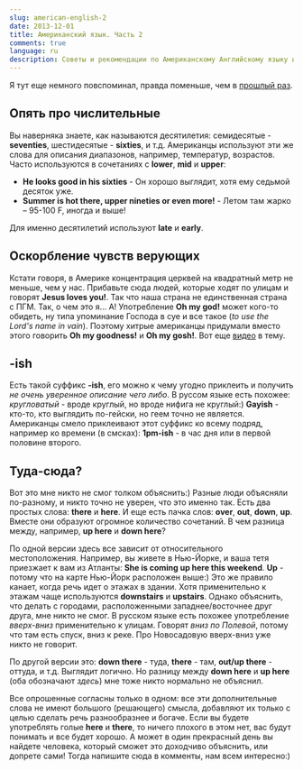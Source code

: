 ```yaml
---
slug: american-english-2
date: 2013-12-01
title: Американский язык. Часть 2
comments: true
language: ru
description: Советы и рекомендации по Американскому Английскому языку из моего опыта. Часть 2
---
```


Я тут еще немного повспоминал, правда поменьше, чем в [прошлый раз](/2013/10/09/american-english/).

## Опять про числительные

Вы наверняка знаете, как называются десятилетия: семидесятые - __seventies__, шестидесятые - __sixties__, и т.д. Американцы используют эти же слова для описания диапазонов, например, температур, возрастов. Часто используются в сочетаниях с __lower__, __mid__ и __upper__:

* __He looks good in his sixties__ - Он хорошо выглядит, хотя ему седьмой десяток уже.
* __Summer is hot there, upper nineties or even more!__ - Летом там жарко – 95-100 F, иногда и выше!

Для именно десятилетий используют __late__ и __early__. 

## Оскорбление чувств верующих

Кстати говоря, в Америке концентрация церквей на квадратный метр не меньше, чем у нас. Прибавьте сюда людей, которые ходят по улицам и говорят __Jesus loves you!__. Так что наша страна не единственная страна с ПГМ. Так, о чем это я... А! Употребление __Oh my god!__ может кого-то обидеть, ну типа упоминание Господа в суе и все такое (_to use the Lord's name in vain_). Поэтому хитрые американцы придумали вместо этого говорить __Oh my goodness!__ и __Oh my gosh!__. Вот еще [видео](http://www.youtube.com/watch?v=Dd7dQh8u4Hc) в тему.

## -ish

Есть такой суффикс __-ish__, его можно к чему угодно приклеить и получить _не очень уверенное описание чего либо_. В руссом языке есть похожее: _кругловатый_ - вроде круглый, но вроде нифига не круглый:) __Gayish__ - кто-то, кто выглядить по-гейски, но геем точно не является. Американцы смело приклеивают этот суффикс ко всему подряд, например ко времени (в смсках): __1pm-ish__ - в час дня или в первой половине второго.

## Туда-сюда?

Вот это мне никто не смог толком объяснить:) Разные люди объясняли по-разному, и никто точно не уверен, что это именно так. Есть два простых слова: __there__ и __here__. И еще есть пачка слов: __over__, __out__, __down__, __up__. Вместе они образуют огромное количество сочетаний. В чем разница между, например, __up here__ и __down here__?

По одной версии здесь все зависит от относительного местоположения. Например, вы живете в Нью-Йорке, и ваша тетя приезжает к вам из Атланты: __She is coming up here this weekend__. __Up__ - потому что на карте Нью-Йорк расположен выше:) Это же правило канает, когда речь идет о этажах в здании. Хотя применительно к этажам чаще используются __downstairs__ и __upstairs__. Однако объяснить, что делать с городами, расположенными западнее/восточнее друг друга, мне никто не смог. В русском языке есть похожее употребление _вверх-вниз_ применительно к улицам. Говорят _вниз по Полевой_, потому что там есть спуск, вниз к реке. Про Новосадовую вверх-вниз уже никто не говорит.

По другой версии это: __down there__ - туда, __there__ - там, __out/up there__ - оттуда, и т.д. Выглядит логично. Но разницу между __down here__ и __up here__ (оба обозначают _здесь_) мне тоже никто нормально не объяснил.

Все опрошенные согласны только в одном: все эти дополнительные слова не имеют большого (решающего) смысла, добавляют их только с целью сделать речь разнообразнее и богаче. Если вы будете употреблять голые __here__ и __there__, то ничего плохого в этом нет, вас будут понимать и все будет хорошо. А может в один прекрасный день вы найдете человека, который сможет это доходчиво объяснить, или допрете сами! Тогда напишите сюда в комменты, нам всем интересно:)
